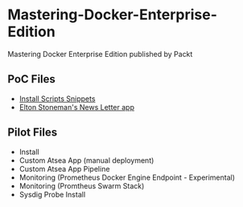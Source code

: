 # Mastering-Docker-Enterprise-Edition

Mastering Docker Enterprise Edition published by Packt

## PoC Files 

- [Install Scripts Snippets](../master/chapter3/install/Install-EE-Engine-notes.md)
- [Elton Stoneman's News Letter app](../master/chapter3/mta-netfx-dev/Eltons-README.md)

## Pilot Files

- Install
- Custom Atsea App (manual deployment)
- Custom Atsea App Pipeline
- Monitoring (Prometheus Docker Engine Endpoint - Experimental)
- Monitoring (Promtheus Swarm Stack)
- Sysdig Probe Install

